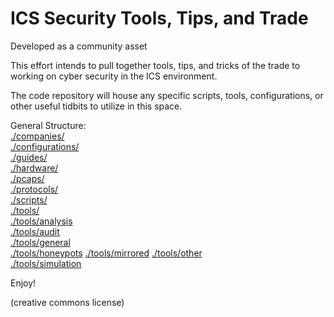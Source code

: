# ICS Security Tools, Tips, and Trade

Developed as a community asset

This effort intends to pull together tools, tips, and tricks of the trade to working on cyber security in the ICS environment.

The code repository will house any specific scripts, tools, configurations, or other useful tidbits to utilize in this space.

General Structure:  
[./companies/](companies)  
[./configurations/](configurations)  
[./guides/](guides)  
[./hardware/](hardware)  
[./pcaps/](pcaps)  
[./protocols/](protocols)  
[./scripts/](scripts)  
[./tools/](tools)  
  [./tools/analysis](tools/analysis)  
  [./tools/audit](tools/audit)  
  [./tools/general](tools/general)  
  [./tools/honeypots](tools/honeypots)
  [./tools/mirrored](tools/mirrored)
  [./tools/other](tools/other)  
  [./tools/simulation](tools/simulation)  

Enjoy!

(creative commons license)
